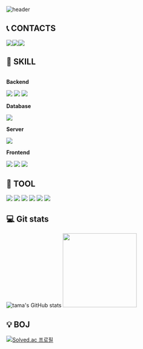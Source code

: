 ![header](https://capsule-render.vercel.app/api?type=Waving&color=auto&height=200&section=header&text=Hi👋🏻%20I'm%20Jisun!&fontSize=50)
## 📞 CONTACTS
<div style="display:flex; flex-direction:row;">
    <a href="mailto:ahnjisun2001@gmail.com">
        <img src="https://img.shields.io/badge/Gmail-EA4335?style=for-the-badge&logo=Gmail&logoColor=white"> 
    </a>
    <a href="https://www.instagram.com/ji_xxn3">
        <img src="https://img.shields.io/badge/Instagram-E4405F?style=for-the-badge&logoColor=black&logo=Instagram"> 
    </a>
    <a href="">
        <img src="https://img.shields.io/badge/Discord-5865F2?style=for-the-badge&logoColor=white&logo=Discord"> 
    </a>
</div>

## 🔨 SKILL
<div style="display:flex; flex-direction:column; align-items:flex-start;">
    <!-- Backend -->
    <p><strong>Backend</strong></p>
    <div>
        <img src="https://img.shields.io/badge/Java-007396?style=for-the-badge&logo=Java&logoColor=white"> 
        <!--img src="https://img.shields.io/badge/spring-6DB33F?style=for-the-badge&logo=spring&logoColor=white"--> 
        <img src="https://img.shields.io/badge/Kotlin-7F52FF?style=for-the-badge&logo=kotlin&logoColor=white">
        <img src="https://img.shields.io/badge/Javascript-F7DF1E?style=for-the-badge&logo=Javascript&logoColor=white">
    </div>
    <!-- Database -->
    <p><strong>Database</strong></p>
    <div>
        <img src="https://img.shields.io/badge/mysql-4479A1?style=for-the-badge&logo=mysql&logoColor=white"> 
    </div>
    <!-- Server -->
    <p><strong>Server</strong></p>
    <div>
        <img src="https://img.shields.io/badge/apachetomcat-F8DC75?style=for-the-badge&logo=apachetomcat&logoColor=black"> 
    </div>
    <!-- Frontend -->
    <p><strong>Frontend</strong></p>
    <div>
        <img src="https://img.shields.io/badge/html5-E34F26?style=for-the-badge&logo=html5&logoColor=white"> 
        <img src="https://img.shields.io/badge/css-1572B6?style=for-the-badge&logo=css3&logoColor=white"> 
        <img src="https://img.shields.io/badge/Android-34A853?style=for-the-badge&logo=android&logoColor=white">
    </div>
</div>

## 🔨 TOOL
<div style="display:flex; flex-direction:column; align-items:flex-start;">
    <div>
        <img src="https://img.shields.io/badge/visualstudiocode-007ACC?style=for-the-badge&logo=visualstudiocode&logoColor=white"> 
        <img src="https://img.shields.io/badge/intellijidea-000000?style=for-the-badge&logo=intellijidea&logoColor=white"> 
        <img src="https://img.shields.io/badge/AndroidStudio-34A853?style=for-the-badge&logo=android&logoColor=white">
        <img src="https://img.shields.io/badge/EclipseIDE-2C2255?style=for-the-badge&logo=eclipseIDE&logoColor=white">
        <img src="https://img.shields.io/badge/github-181717?style=for-the-badge&logo=github&logoColor=white"> 
        <img src="https://img.shields.io/badge/notion-000000?style=for-the-badge&logo=notion&logoColor=white">
    </div>
</div>

## 💻 Git stats
![tama's GitHub stats](https://github-readme-stats.vercel.app/api?username=onlyone130&show_icons=true&theme=cobalt)
<img src="https://github-readme-stats.vercel.app/api/top-langs/?username=onlyone130&exclude_repo=songyouyoung.github.io&layout=compact&theme=tokyonight" height = "195px"/>

## 💡 BOJ
[![Solved.ac 프로필](http://mazassumnida.wtf/api/mini/generate_badge?boj=onlyone130)](https://solved.ac/{handle})
